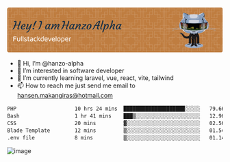 ![Header](./github-header-image.png)

- 👋 Hi, I’m @hanzo-alpha
- 👀 I’m interested in software developer
- 🌱 I’m currently learning laravel, vue, react, vite, tailwind
- 📫 How to reach me just send me email to hansen.makangiras@hotmail.com 

<!---
hanzo-alpha/hanzo-alpha is a ✨ special ✨ repository because its `README.md` (this file) appears on your GitHub profile.
You can click the Preview link to take a look at your changes.
--->

<!--START_SECTION:waka-->

```txt
PHP                   10 hrs 24 mins  ████████████████████░░░░░   79.66 %
Bash                  1 hr 41 mins    ███▒░░░░░░░░░░░░░░░░░░░░░   12.96 %
CSS                   20 mins         ▓░░░░░░░░░░░░░░░░░░░░░░░░   02.56 %
Blade Template        12 mins         ▒░░░░░░░░░░░░░░░░░░░░░░░░   01.54 %
.env file             8 mins          ▒░░░░░░░░░░░░░░░░░░░░░░░░   01.14 %
```

<!--END_SECTION:waka-->

![image](https://github.com/hanzo-alpha/hanzo-alpha/assets/111342797/c4bd2977-6123-4017-8652-6e166259b484)

